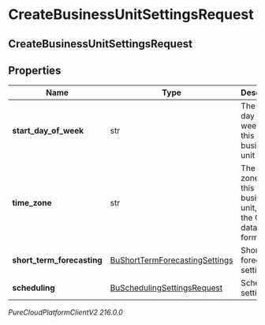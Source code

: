 # CreateBusinessUnitSettingsRequest

## CreateBusinessUnitSettingsRequest

## Properties

|Name | Type | Description | Notes|
|------------ | ------------- | ------------- | -------------|
| **start_day_of_week** | str | The start day of week for this business unit | |
| **time_zone** | str | The time zone for this business unit, using the Olsen tz database format | |
| **short_term_forecasting** | [BuShortTermForecastingSettings](BuShortTermForecastingSettings) | Short term forecasting settings | [optional] |
| **scheduling** | [BuSchedulingSettingsRequest](BuSchedulingSettingsRequest) | Scheduling settings | [optional] |



_PureCloudPlatformClientV2 216.0.0_
